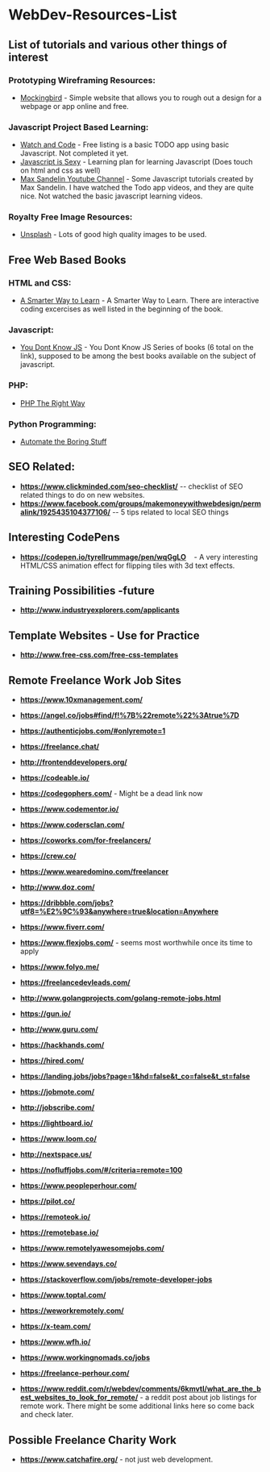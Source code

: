 # WebDev-Resources-List
## List of tutorials and various other things of interest

### Prototyping Wireframing Resources:
* [Mockingbird](https://www.gomockingbird.com) - Simple website that allows you to rough out a design for a webpage or app online and free.

### Javascript Project Based Learning:
* [Watch and Code](www.watchandcode.com) - Free listing is a basic TODO app using basic Javascript. Not completed it yet.
* [Javascript is Sexy](http://javascriptissexy.com/how-to-learn-javascript-properly/) - Learning plan for learning Javascript (Does touch on html and css as well)
* [Max Sandelin Youtube Channel](https://www.youtube.com/channel/UCr1BiYXeVfpWRCkS0MGjYkQ/videos) - Some Javascript tutorials created by Max Sandelin. I have watched the Todo app videos, and they are quite nice. Not watched the basic javascript learning videos.


### Royalty Free Image Resources:
* [Unsplash](www.unsplash.com) - Lots of good high quality images to be used.


## Free Web Based Books

### HTML and CSS:
* [A Smarter Way to Learn](http://www.asmarterwaytolearn.com/htmlcss/htmlcss_book-text.html) - A Smarter Way to Learn. There are interactive coding excercises as well listed in the beginning of the book.

### Javascript:
* [You Dont Know JS](https://github.com/getify/You-Dont-Know-JS) - You Dont Know JS Series of books (6 total on the link), supposed to be among the best books available on the subject of javascript.

### PHP:
* [PHP The Right Way](http://www.phptherightway.com)

### Python Programming:
* [Automate the Boring Stuff](https://automatetheboringstuff.com/)


## SEO Related:
* **https://www.clickminded.com/seo-checklist/** -- checklist of SEO related things to do on new websites.
* **https://www.facebook.com/groups/makemoneywithwebdesign/permalink/1925435104377106/** -- 5 tips related to local SEO things

## Interesting CodePens
* **https://codepen.io/tyrellrummage/pen/wqGgLO**
    - A very interesting HTML/CSS animation effect for flipping tiles with 3d text effects.


## Training Possibilities -future
* **http://www.industryexplorers.com/applicants**

## Template Websites - Use for Practice
* **http://www.free-css.com/free-css-templates**


## Remote Freelance Work Job Sites
* **https://www.10xmanagement.com/**
* **https://angel.co/jobs#find/f!%7B%22remote%22%3Atrue%7D**
* **https://authenticjobs.com/#onlyremote=1**
* **https://freelance.chat/**
* **http://frontenddevelopers.org/**
* **https://codeable.io/**
* **https://codegophers.com/** - Might be a dead link now
* **https://www.codementor.io/**
* **https://www.codersclan.com/**
* **https://coworks.com/for-freelancers/**
* **https://crew.co/**
* **https://www.wearedomino.com/freelancer**
* **http://www.doz.com/**
* **https://dribbble.com/jobs?utf8=%E2%9C%93&anywhere=true&location=Anywhere**
* **https://www.fiverr.com/**
* **https://www.flexjobs.com/** - seems most worthwhile once its time to apply
* **https://www.folyo.me/**
* **https://freelancedevleads.com/**
* **http://www.golangprojects.com/golang-remote-jobs.html**
* **https://gun.io/**
* **http://www.guru.com/**
* **https://hackhands.com/**
* **https://hired.com/**
* **https://landing.jobs/jobs?page=1&hd=false&t_co=false&t_st=false**
* **https://jobmote.com/**
* **http://jobscribe.com/**
* **https://lightboard.io/**
* **https://www.loom.co/**
* **http://nextspace.us/**
* **https://nofluffjobs.com/#/criteria=remote=100**
* **https://www.peopleperhour.com/**
* **https://pilot.co/**
* **https://remoteok.io/**
* **https://remotebase.io/**
* **https://www.remotelyawesomejobs.com/**
* **https://www.sevendays.co/**
* **https://stackoverflow.com/jobs/remote-developer-jobs**
* **https://www.toptal.com/**
* **https://weworkremotely.com/**
* **https://x-team.com/**
* **https://www.wfh.io/** 
* **https://www.workingnomads.co/jobs**
* **https://freelance-perhour.com/**

* **https://www.reddit.com/r/webdev/comments/6kmvtl/what_are_the_best_websites_to_look_for_remote/** - a reddit post about job listings for remote work. There might be some additional links here so come back and check later.

##  Possible Freelance Charity Work

* **https://www.catchafire.org/** - not just web development.
























